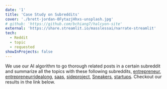 ```yaml
---
date: '1'
title: 'Case Study on Subreddits'
cover: './brett-jordan-0FytazjHhxs-unsplash.jpg'
# github: 'https://github.com/bchiang7/halcyon-site'
external: 'https://share.streamlit.io/masslessai/narrate-streamlit'
tech:
  - Reddit
  - topic
  - requested
showInProjects: false
---
```


We use our AI algorithm to go thorough related posts in a certain subreddit and summarize all the topics with these following subreddits,
[entrepreneur](https://www.reddit.com/r/entrepreneur/),
[entrepreneurridealong](https://www.reddit.com/r/entrepreneurridealong/),
[saas](https://www.reddit.com/r/saas/),
[sideproject](https://www.reddit.com/r/sideproject/),
[Sneakers](https://www.reddit.com/r/Sneakers/),
[startups](https://www.reddit.com/r/startups/). Checkout our results in the link below.

